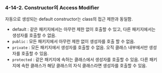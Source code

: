 ### 4-14-2. Constructor의 Access Modifier

자동으로 생성되는 default constructor는 class의 접근 제한과 동일함.

- default : 같은 패키지에서는 아무런 제한 없이 호출할 수 있고, 다른 패키지에서는 생성자를 호출할 수 없음.
- `public` : 모든 패키지에서 아무런 제한 없이 생성자를 호출 할 수 없음.
- `private` : 모든 패키지에서 생성자를 호출할 수 없음. 오직 클래스 내부에서만 생성자를 호출할 수 있음.
- `protected` : 같은 패키지에 속하는 클래스에서 생성자를 호출할 수 있음. 다른 패키지에 속한 클래스가 해당 클래스의 자식 클래스라면 생성자를 호출할 수 있음.